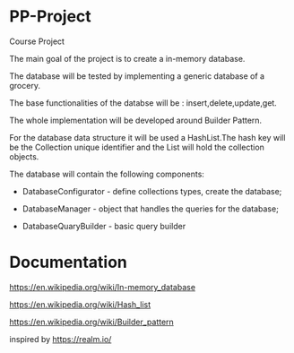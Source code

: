 # PP-Project
Course Project

The main goal of the project is to create a in-memory database.

The database will be tested by implementing a generic database of a grocery.

The base functionalities of the databse will be : insert,delete,update,get.

The whole implementation will be developed around Builder Pattern.

For the database data structure it will be used a HashList.The hash key will be the Collection unique identifier and the List will hold the collection objects.

The database will contain the following components:

- DatabaseConfigurator - define collections types, create the database;

- DatabaseManager - object that handles the queries for the database;

- DatabaseQuaryBuilder - basic query builder

# Documentation

https://en.wikipedia.org/wiki/In-memory_database

https://en.wikipedia.org/wiki/Hash_list

https://en.wikipedia.org/wiki/Builder_pattern

inspired by https://realm.io/

